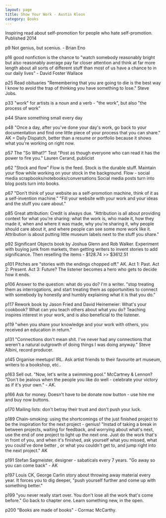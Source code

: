 ```yaml
---
layout: page
title: Show Your Work - Austin Kleon
category: Books
---
```

Inspiring read about self-promotion for people who hate self-promotion.
Published 2014

p9 
Not genius, but scenius. - Brian Eno

p16 
good nonfiction is the chance to "watch somebody reasonably bright but also reasonably average pay far closer attention and think at far more length about all sorts of different stuff than most of us have a chance to in our daily lives" - David Foster Wallace

p25 Read obituaries
"Remembering that you are going to die is the best way I know to avoid the trap of thinking you have something to lose." Steve Jobs.

p33
"work" for artists is a noun and a verb - "the work", but also "the process of work"

p44
Share something small every day

p48
"Once a day, after you've done your day's work, go back to your documentation and find one little piece of your process that you can share." AK
= Daily Dispatch, better than a resume or portfolio because it shows what you're working on right now.

p57
The "So What?" Test
"Post as though everyone who can read it has the power to fire you." Lauren Cerand, publicist

p62
"Stock and flow"
Flow is the feed.
Stock is the durable stuff. 
Maintain your flow while working on your stock in the background. 
Flow - social media scrapbooks/notebooks/conversations
Social media posts turn into blog posts turn into books.

p67
"Don't think of your website as a self-promotion machine, think of it as a self-invention machine." 
"Fill your website with your work and your ideas and the stuff you care about."

p85
Great attribution: Credit is always due. "Attribution is all about providing context for what you're sharing: what the work is, who made it, how they made it, when and where it was made, why you're sharing it, why people should care about it, and where people can see some more work like it. Attribution is about putting little museum labels next to the stuff you share."

p92
Significant Objects book by Joshua Glenn and Rob Walker.
Experiment with buying junk from markets, then getting writers to invent stories to add significance. Then reselling the items - $128.74 >> $3612.51

p101
Pitches are "stories with the endings chopped off." AK. Act 1: Past. Act 2: Present. Act 3: Future? The listener becomes a hero who gets to decide how it ends.

p106
Answer to the question: what do you do? I'm a writer. "stop treating them as interrogations, and start treating them as opportunities to connect with somebody by honestly and humbly explaining what it is that you do."

p117
Rework book by Jason Fried and David Heinemeier: What's your cookbook? What can you teach others about what you do? Teaching inspires interest in your work, and is also beneficial to the listener.

p119
"when you share your knowledge and your work with others, you received an education in return."

p131
"Connections don't mean shit. I've never had any connections that weren't a natural outgrowth of doing things I was doing anyway." Steve Albini, record producer.

p145
Organise meetups! IRL. Ask artist friends to their favourite art museum, writers to a bookshop, etc..

p163
Sell out.
"Now, let's write a swimming pool." McCartney & Lennon?
"Don't be jealous when the people you like do well - celebrate your victory as if it's your own." - AK.

p166
Ask for money. Doesn't have to be donate now button - use hire me and buy now buttons. 

p170
Mailing lists: don't betray their trust and don't push your luck.

p189
Chain-smoking: using the shortcomings of the just finished project to be the inspiration for the next project - genius!
"Instad of taking a break in between projects, waiting for feedback, and worrying about what's next, use the end of one project to light up the next one. Just do the work that's in front of you, and when it's finished, ask yourself what you missed, what you could've done better , or what you couldn't get to, and jump right into the next project." AK

p191
Stefan Sagmeister, designer - sabaticals every 7 years. "Go away so you can come back" - AK

p197
Louis CK, George Carlin story about throwing away material every year. It forces you to dig deeper, "push yourself further and come up with something better."

p199
"you never really start over. You don't lose all the work that's come before." Go back to chapter one. Learn something new, in the open. 

p200
"Books are made of books" - Cormac McCarthy.
